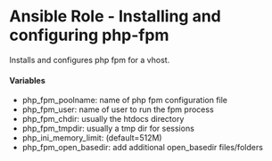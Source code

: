 # Ansible Role - Installing and configuring php-fpm

Installs and configures php fpm for a vhost.

#### Variables

* php_fpm_poolname: name of php fpm configuration file
* php_fpm_user: name of user to run the fpm process
* php_fpm_chdir: usually the htdocs directory
* php_fpm_tmpdir: usually a tmp dir for sessions
* php_ini_memory_limit: (default=512M)
* php_fpm_open_basedir: add additional open_basedir files/folders
